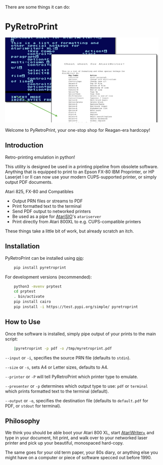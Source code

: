 There are some things it can do:


# PyRetroPrint

![PyRetroPrint, Your Atari Print Button!](https://raw.githubusercontent.com/rubeon/pyretroprint/main/docs/px/doc2pdf.png)

Welcome to PyRetroPrint, your one-stop shop for Reagan-era hardcopy!

## Introduction

Retro-printing emulation in python!

This utility is designed be used in a printing pipeline from obsolete
software.  Anything that is equipped to print to an Epson FX-80 IBM
Proprinter, or HP Laserjet I or II can now use your modern CUPS-supported
printer, or simply output PDF documents.

Atari 825, FX-80 and Compatibles

* Output PRN files or streams to PDF
* Print formatted text to the terminal
* Send PDF output to networked printers
* Be used as a pipe for [AtariSIO][asio]'s `atariserver`
* Print directly from Atari 800XL to e.g. CUPS-compatible printers

These things take a little bit of work, but already scratch an itch.


## Installation

PyRetroPrint can be installed using [pip][pip]:
```bash
	pip install pyretroprint
```

For development versions (recommended):

```bash
	python3 -mvenv prptest
	cd prptest
	. bin/activate
	pip install cairo
	pip install -i https://test.pypi.org/simple/ pyretroprint
```

## How to Use

Once the software is installed, simply pipe output of your prints to the
main script:

```bash
	|pyretroprint -p pdf -o /tmp/myretroprint.pdf
```

`--input` or `-i`, specifies the source PRN file (defaults to `stdin`).

`--size` or `-s`, sets A4 or Letter sizes, defaults to A4.

`--printer` or `-P` will tell PyRetroPrint which printer type to emulate.

`--presenter` or `-p` determines which output type to use: `pdf` or `terminal`
which prints formatted text to the terminal (default).

`--output` or `-o`, specifies the destination file (defaults to
`default.pdf` for PDF, or `stdout` for terminal).

## Philosophy

We think you should be able boot your Atari 800 XL, start
[AtariWriter+][awplus] and type in your document, hit print, and walk over
to your networked laser printer and pick up your beautiful, monospaced
hard-copy.

The same goes for your old term paper, your 80s diary, or anything else you
might have on a computer or piece of software specced out before 1990.

[awplus]:https://www.atarimagazines.com/compute/issue72/review_atariwriter_plus.php
[pip]:https://pypi.org/
[asio]:https://github.com/HiassofT/AtariSIO
